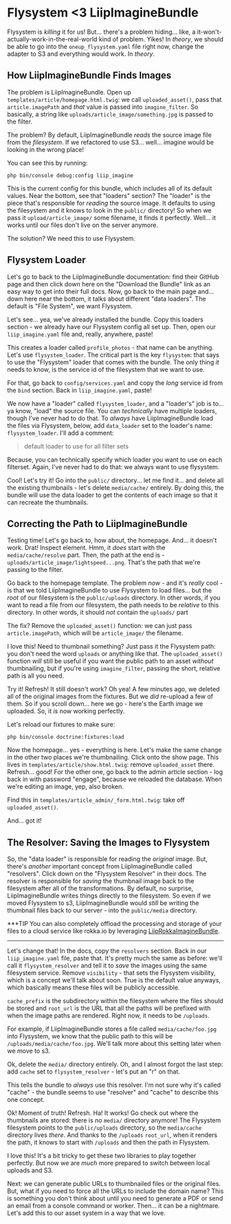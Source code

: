 # Flysystem <3 LiipImagineBundle

Flysystem is *killing* it for us! But... there's a problem hiding... like, a
it-won't-actually-work-in-the-real-world kind of problem. Yikes! In *theory*,
we should be able to go into the `oneup_flysystem.yaml` file right now, change
the adapter to S3 and everything would work. In *theory*.

## How LiipImagineBundle Finds Images

The problem is LiipImagineBundle. Open up `templates/article/homepage.html.twig`:
we call `uploaded_asset()`, pass that `article.imagePath` and *that* value is passed
into `imagine_filter`. So basically, a string like
`uploads/article_image/something.jpg` is passed to the filter.

The problem? By default, LiipImagineBundle *reads* the source image file from
the *filesystem*. If we refactored to use S3... well... imagine would be looking
in the wrong place!

You can see this by running:

```terminal
php bin/console debug:config liip_imagine
```

This is the current config for this bundle, which includes all of its default values.
Near the bottom, see that "loaders" section? The "loader" is the piece that's
responsible for *reading* the source image. It defaults to using the filesystem
and it knows to look in the `public/` directory! So when we pass it
`upload/article_image/` some filename, it finds it perfectly. Well... it works
until our files don't live on the server anymore.

The solution? We need this to use Flysystem.

## Flysystem Loader

Let's go to back to the LiipImagineBundle documentation: find their GitHub page
and then click down here on the "Download the Bundle" link as an easy way to get
into their full docs. Now, go back to the main page and... down here near the bottom,
it talks about different "data loaders". The default is "File System", we want
Flysystem.

Let's see... yea, we've already installed the bundle. Copy this loaders
section - we already have our Flysystem config all set up. Then, open our
`liip_imagine.yaml` file and, really, anywhere, paste!

This creates a loader called `profile_photos` - that name can be anything. Let's
use `flysystem_loader`. The critical part is the key `flysystem`: that says to
use the "Flysystem" loader that comes with the bundle. The only thing *it* needs
to know, is the service id of the filesystem that we want to use.

For that, go back to `config/services.yaml` and copy the *long* service id from
the `bind` section. Back in `liip_imagine.yaml`, paste!

We now have a "loader" called `flysystem_loader`, and a "loader's" job is to...
ya know, "load" the source file. You can *technically* have multiple loaders, though
I've never had to do that. To *always* have LiipImagineBundle load the files
via Flysystem, below, add `data_loader` set to the loader's name: `flysystem_loader`. I'll add a comment:

> default loader to use for all filter sets

Because, you can technically specify which loader you want to use on each filterset.
Again, I've never had to do that: we always want to use flysystem.

Cool! Let's try it! Go into the `public/` directory... let me find it... and
delete all the existing thumbnails - let's delete `media/cache/` entirely. By doing
this, the bundle will use the data loader to get the contents of each image so that
it can recreate the thumbnails.

## Correcting the Path to LiipImagineBundle

Testing time! Let's go back to, how about, the homepage. And... it doesn't work.
Drat! Inspect element. Hmm, it *does* start with the `media/cache/resolve` part.
Then, the path at the end is - `uploads/article_image/lightspeed...png`. That's
the path that we're passing to the filter.

Go back to the homepage template. The problem *now* - and it's *really* cool - is
that we told LiipImagineBundle to use Flysystem to load files... but the *root*
of our filesystem is the `public/uploads` directory. In other words, if you want
to read a file from our filesystem, the path needs to be *relative* to this
directory. In other words, it should *not* contain the `uploads/` part

The fix? Remove the `uploaded_asset()` function: we can just pass `article.imagePath`,
which will be `article_image/` the filename.

I love this! Need to thumbnail something? Just pass it the Flysystem path: you
don't need the word `uploads` or anything like that. The `uploaded_asset()` function
*will* still be useful if you want the public path to an asset *without* thumbnailing,
but if you're using `imagine_filter`, passing the short, relative path is all
you need.

Try it! Refresh! It still doesn't work? Oh yea! A few minutes ago, we deleted all
of the original images from the fixtures. But we *did* re-upload a few of them.
So if you scroll down... here we go - here's the Earth image we uploaded. So, it
*is* now working perfectly.

Let's reload our fixtures to make sure:

```terminal-silent
php bin/console doctrine:fixtures:load
```

Now the homepage... yes - everything is here. Let's make the same change in the
other two places we're thumbnailing. Click onto the show page. This lives in
`templates/article/show.html.twig`: remove `uploaded_asset` there. Refresh... good!
For the other one, go back to the admin article section - log back in with password
"engage", because we reloaded the database. When we're editing an image, yep,
also broken.

Find this in `templates/article_admin/_form.html.twig`: take off `uploaded_asset()`.

And... got it!

## The Resolver: Saving the Images to Flysystem

So, the "data loader" is responsible for reading the *original* image. But, there's
*another* important concept from LiipImagineBundle called "resolvers". Click down
on the "Flysystem Resolver" in their docs. The resolver is responsible for *saving*
the thumbnail image back to the filesystem after all of the transformations. By
default, no surprise, LiipImagineBundle writes things directly to the filesystem.
So even if we moved Flysystem to s3, LiipImagineBundle would *still* be writing
the thumbnail files back to our server - into the `public/media` directory.

***TIP
You can also completely offload the processing and storage of your files to
a cloud service like rokka.io by leveraging
[LiipRokkaImagineBundle](https://github.com/liip/LiipRokkaImagineBundle).
***

Let's change that! In the docs, copy the `resolvers` section. Back in our
`liip_imagine.yaml` file, paste that. It's pretty much the same as before: we'll
call it `flysystem_resolver` and tell it to *save* the images using the same
filesystem service. Remove `visibility` - that sets the Flysystem visibility, which
is a concept we'll talk about soon. True is the default value anyways, which basically
means these files will be publicly accessible.

`cache_prefix` is the subdirectory within the filesystem where the files should
be stored and `root_url` is the URL that all the paths will be prefixed with
when the image paths are rendered. Right now, it needs to be `/uploads`.

For example, if LiipImagineBundle stores a file called `media/cache/foo.jpg` into
Flysystem, we know that the public path to this will be `/uploads/media/cache/foo.jpg`.
We'll talk more about this setting later when we move to s3.

Ok, delete the `media/` directory entirely. Oh, and I almost forgot the last step:
add `cache` set to `flysystem_resolver` - let's put an "r" on that.

This tells the bundle to *always* use this resolver. I'm not sure why it's called
"cache" - the bundle seems to use "resolver" and "cache" to describe this one concept.

Ok! Moment of truth! Refresh. Ha! It works! Go check out where the thumbnails are
stored: there is *no* `media/` directory anymore! The Flysystem filesystem points
to the `public/uploads` directory, so the `media/cache` directory lives *there*.
And thanks to the `/uploads` `root_url`, when it renders the path, it knows to
start with `/uploads` and then the path in Flysystem.

I love this! It's a bit tricky to get these two libraries to play together perfectly.
But now we are *much* more prepared to switch between local uploads and S3.

Next: we can generate public URLs to thumbnailed files or the original files. But,
what if you need to force all the URLs to include the domain name? This is something
you don't think about until you need to generate a PDF or send an email from a
console command or worker. Then... it can be a nightmare. Let's add this to our
asset system in a way that we love.
